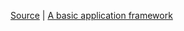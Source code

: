 <a target=_blank href=https://github.com/vmiis/a-basic-application-framework>Source</a> | <a href=https://vmiis.github.io/a-basic-application-framework/>A basic application framework</a>  
